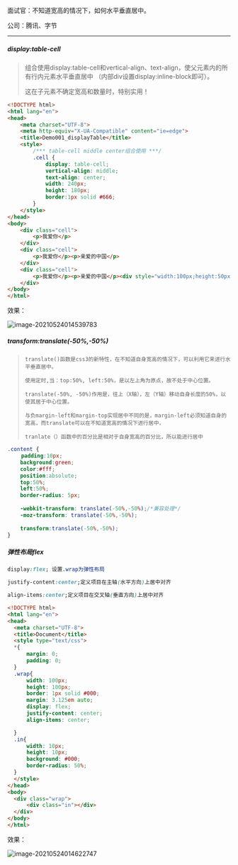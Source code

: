 面试官：不知道宽高的情况下，如何水平垂直居中。

公司：腾讯、字节

----------------

##### display:table-cell

> 组合使用display:table-cell和vertical-align、text-align，使父元素内的所有行内元素水平垂直居中
> （内部div设置display:inline-block即可）。
>
> 这在子元素不确定宽高和数量时，特别实用！

```html
<!DOCTYPE html>
<html lang="en">
<head>
    <meta charset="UTF-8">
    <meta http-equiv="X-UA-Compatible" content="ie=edge">
    <title>Demo001_displayTable</title>
    <style>
        /*** table-cell middle center组合使用 ***/
        .cell {
            display: table-cell;
            vertical-align: middle;
            text-align: center;
            width: 240px;
            height: 180px;
            border:1px solid #666;
        }
    </style>
</head>
<body>
    <div class="cell">
        <p>我爱你</p>
    </div>
    <div class="cell">
        <p>我爱你</p><p>亲爱的中国</p>
    </div>
    <div class="cell">
        <p>我爱你</p><p>亲爱的中国</p><div style="width:100px;height:50px;border:1px solid #ccc;display:inline-block">div(inline-block)</div>
    </div>
</body>
</html>
```

效果：

![image-20210524014539783](https://gitee.com/p_pj/picgo/raw/master/img/20210524014539.png)

##### **transform:translate(-50%,-50%)**

> ```
> translate()函数是css3的新特性，在不知道自身宽高的情况下，可以利用它来进行水平垂直居中。
> 
> 使用定时,当：top:50%, left:50%，是以左上角为原点，故不处于中心位置。
> 
> translate(-50%, -50%)作用是，往上（X轴），左（Y轴）移动自身长度的50%，以使其居于中心位置。
> 
> 与负margin-left和margin-top实现居中不同的是，margin-left必须知道自身的宽高，而translate可以在不知道宽高的情况下进行居中，
> 
> tranlate（）函数中的百分比是相对于自身宽高的百分比，所以能进行居中
> ```

```css
.content {   
　　 padding:10px;
    background:green;
    color:#fff;
    position:absolute;
    top:50%;
    left:50%;
    border-radius: 5px;
    
    -webkit-transform: translate(-50%,-50%);/*兼容处理*/
    -moz-transform: translate(-50%,-50%);
    
    transform:translate(-50%,-50%);
}
```

##### 弹性布局flex

```css
display:flex; 设置.wrap为弹性布局

justify-content:center;定义项目在主轴(水平方向)上居中对齐

align-items:center;定义项目在交叉轴(垂直方向)上居中对齐
```





```html
<!DOCTYPE html>
<html lang="en">
<head>
  <meta charset="UTF-8">
  <title>Document</title>
  <style type="text/css">
  *{
      margin: 0;
      padding: 0;
  }
  .wrap{
      width: 100px;
      height: 100px;
      border: 1px solid #000;
      margin: 3.125em auto;
      display: flex;
      justify-content: center;
      align-items: center;

  }
  .in{
      width: 10px;
      height: 10px;
      background: #000;
      border-radius: 50%;
  }
  </style>
</head>
<body>
  <div class="wrap">
      <div class="in"></div>
  </div>
</body>
</html>
```

效果：

![image-20210524014622747](https://gitee.com/p_pj/picgo/raw/master/img/20210524014622.png)